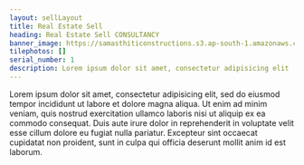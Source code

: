 ```yaml
---
layout: sellLayout
title: Real Estate Sell
heading: Real Estate Sell CONSULTANCY
banner_image: https://samasthiticonstructions.s3.ap-south-1.amazonaws.com/uploads/ec.jpg
tilephotos: []
serial_number: 1
description: Lorem ipsum dolor sit amet, consectetur adipisicing elit
---
```

Lorem ipsum dolor sit amet, consectetur adipisicing elit, sed do eiusmod
tempor incididunt ut labore et dolore magna aliqua. Ut enim ad minim veniam,
quis nostrud exercitation ullamco laboris nisi ut aliquip ex ea commodo
consequat. Duis aute irure dolor in reprehenderit in voluptate velit esse
cillum dolore eu fugiat nulla pariatur. Excepteur sint occaecat cupidatat non
proident, sunt in culpa qui officia deserunt mollit anim id est laborum.